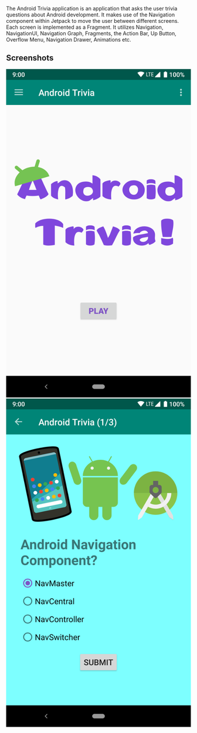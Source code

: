 The Android Trivia application is an application that asks the user trivia questions about Android development.  It makes use of the Navigation component within Jetpack to move the user between different screens.  Each screen is implemented as a Fragment.
It utilizes Navigation, NavigationUI, Navigation Graph, Fragments, the Action Bar, Up Button, Overflow Menu, Navigation Drawer, Animations etc.

## Screenshots

![Screenshot1](screenshots/screen_1.png) ![Screenshot2](screenshots/screen_2.png)








